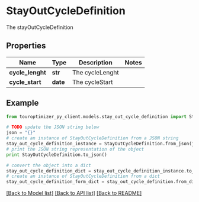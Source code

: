 # StayOutCycleDefinition

The stayOutCycleDefinition

## Properties

Name | Type | Description | Notes
------------ | ------------- | ------------- | -------------
**cycle_lenght** | **str** | The cycleLenght | 
**cycle_start** | **date** | The cycleStart | 

## Example

```python
from touroptimizer_py_client.models.stay_out_cycle_definition import StayOutCycleDefinition

# TODO update the JSON string below
json = "{}"
# create an instance of StayOutCycleDefinition from a JSON string
stay_out_cycle_definition_instance = StayOutCycleDefinition.from_json(json)
# print the JSON string representation of the object
print StayOutCycleDefinition.to_json()

# convert the object into a dict
stay_out_cycle_definition_dict = stay_out_cycle_definition_instance.to_dict()
# create an instance of StayOutCycleDefinition from a dict
stay_out_cycle_definition_form_dict = stay_out_cycle_definition.from_dict(stay_out_cycle_definition_dict)
```
[[Back to Model list]](../README.md#documentation-for-models) [[Back to API list]](../README.md#documentation-for-api-endpoints) [[Back to README]](../README.md)



